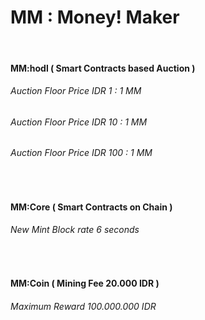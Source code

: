 #   MM : Money! Maker


<br />


####   MM:hodl ( Smart Contracts based Auction )
######  Auction Floor Price IDR 1 : 1 MM
######  Auction Floor Price IDR 10 : 1 MM
######  Auction Floor Price IDR 100 : 1 MM


<br />


####   MM:Core ( Smart Contracts on Chain )
######  New Mint Block rate 6 seconds


<br />


####   MM:Coin ( Mining Fee 20.000 IDR ) 
######  Maximum Reward 100.000.000 IDR
